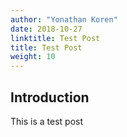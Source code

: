 ```yaml
---
author: "Yonathan Koren"
date: 2018-10-27
linktitle: Test Post 
title: Test Post 
weight: 10
---
```



## Introduction

This is a test post
